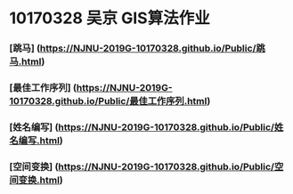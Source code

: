 10170328 吴京 GIS算法作业
================
### [跳马] (https://NJNU-2019G-10170328.github.io/Public/跳马.html)
### [最佳工作序列] (https://NJNU-2019G-10170328.github.io/Public/最佳工作序列.html)
### [姓名编写] (https://NJNU-2019G-10170328.github.io/Public/姓名编写.html)
### [空间变换] (https://NJNU-2019G-10170328.github.io/Public/空间变换.html)

